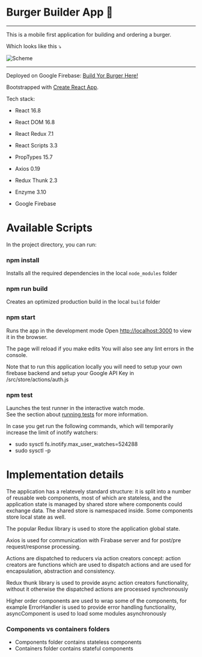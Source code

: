 # Burger Builder App :hamburger:

---

This is a mobile first application for building and ordering a burger.

Which looks like this :arrow_heading_down:


![Scheme](https://bitbucket.org/elnurcoot/burger-builder-app-react/downloads/burger-builder-screenshot.png)

---

Deployed on Google Firebase: [Build Yor Burger Here!](https://burger-builder-project-id.firebaseapp.com/)

Bootstrapped with [Create React App](https://github.com/facebook/create-react-app).

Tech stack:

- React 16.8

- React DOM 16.8

- React Redux 7.1

- React Scripts 3.3

- PropTypes 15.7

- Axios 0.19

- Redux Thunk 2.3

- Enzyme 3.10

- Google Firebase


# Available Scripts

In the project directory, you can run:

### npm install

Installs all the required dependencies in the local `node_modules` folder

### npm run build

Creates an optimized production build in the local `build` folder

### npm start

Runs the app in the development mode
Open [http://localhost:3000](http://localhost:3000) to view it in the browser.

The page will reload if you make edits
You will also see any lint errors in the console.

Note that to run this application locally you will need to setup your own firebase backend
and setup your Google API Key in /src/store/actions/auth.js

### npm test

Launches the test runner in the interactive watch mode.<br>
See the section about [running tests](https://facebook.github.io/create-react-app/docs/running-tests) for more information.

In case you get <System limit for number of file watchers reached> run the following
commands, which will temporarily increase the limit of inotify watchers:

- sudo sysctl fs.inotify.max_user_watches=524288
- sudo sysctl -p


# Implementation details

The application has a relatevely standard structure: it is split into a number of reusable web components, most
of which are stateless, and the application state is managed by shared store where components could exchange
data. The shared store is namespaced inside. Some components store local state as well.

The popular Redux library is used to store the application global state.

Axios is used for communication with Firabase server and for post/pre request/response processing.

Actions are dispatched to reducers via action creators concept: action creators are functions which are
used to dispatch actions and are used for encapsulation, abstraction and consistency.

Redux thunk library is used to provide async action creators functionality, without it otherwise the 
dispatched actions are processed synchronously

Higher order components are used to wrap some of the components, for example ErrorHandler is used to
provide error handling functionality, asyncComponent is used to load some modules asynchronously



### Components vs containers folders

- Components folder contains stateless components
- Containers folder contains stateful components
